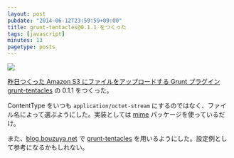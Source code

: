 ```yaml
---
layout: post
pubdate: "2014-06-12T23:59:59+09:00"
title: grunt-tentacles@0.1.1 をつくった
tags: [javascript]
minutes: 13
pagetype: posts
---
```

![](http://i.gyazo.com/483fe4b00cd038418a0d54020eac0203.png)

[昨日つくった Amazon S3 にファイルをアップロードする Grunt プラグイン grunt-tentacles][2014-06-11] の 0.1.1 をつくった。

ContentType をいつも `application/octet-stream` にするのではなく、ファイル名によって選ぶようにした。実装としては [mime][npmjs/mime] パッケージを使っているだけ。

また、[blog.bouzuya.net][bouzuya/blog.bouzuya.net] で [grunt-tentacles][bouzuya/grunt-tentacles] を用いるようにした。設定例として参考になるかもしれない。

[2014-06-11]: http://blog.bouzuya.net/2014/06/11/
[bouzuya/blog.bouzuya.net]: https://github.com/bouzuya/blog.bouzuya.net
[bouzuya/grunt-tentacles]: https://github.com/bouzuya/grunt-tentacles
[npmjs/mime]: https://www.npmjs.org/package/mime
